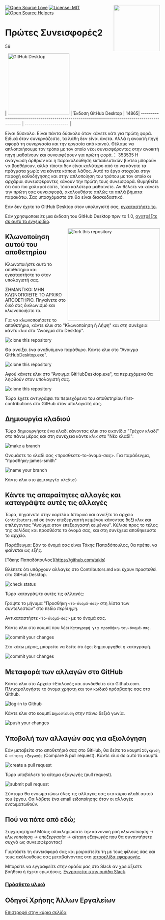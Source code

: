[![Open Source Love](https://badges.frapsoft.com/os/v1/open-source.svg?v=103)](https://github.com/ellerbrock/open-source-badges/)
[<img align="right" width="150" src="https://firstcontributions.github.io/assets/gui-tool-tutorials/github-desktop-tutorial/join-slack-team.png">](https://join.slack.com/t/firstcontributors/shared_invite/zt-1hg51qkgm-Xc7HxhsiPYNN3ofX2_I8FA)
[![License: MIT](https://img.shields.io/badge/License-MIT-green.svg)](https://opensource.org/licenses/MIT)
[![Open Source Helpers](https://www.codetriage.com/roshanjossey/first-contributions/badges/users.svg)](https://www.codetriage.com/roshanjossey/first-contributions)

# Πρώτες Συνεισφορές2


56


| <img alt="GitHub Desktop" src="https://desktop.github.com/images/desktop-icon.svg" width="200"> | Έκδοση GitHub Desktop |
14865| ----------------------------------------------------------------------------------------------- | ---------------------- |

Είναι δύσκολο. Είναι πάντα δύσκολο όταν κάνετε κάτι για πρώτη φορά. Ειδικά όταν συνεργάζεστε, τα λάθη δεν είναι άνετα. Αλλά η ανοικτή πηγή αφορά τη συνεργασία και την εργασία από κοινού. Θέλαμε να απλοποιήσουμε τον τρόπο με τον οποίο νέοι συνεισφέροντες στην ανοικτή πηγή μαθαίνουν και συνεισφέρουν για πρώτη φορά.：
353535
Η ανάγνωση άρθρων και η παρακολούθηση εκπαιδευτικών βίντεο μπορούν να βοηθήσουν, αλλά τίποτα δεν είναι καλύτερο από το να κάνετε τα πράγματα χωρίς να κάνετε κάποιο λάθος. Αυτό το έργο στοχεύει στην παροχή καθοδήγησης και στην απλοποίηση του τρόπου με τον οποίο οι αρχάριοι συνεισφέροντες κάνουν την πρώτη τους συνεισφορά. Θυμηθείτε ότι όσο πιο χαλαροί είστε, τόσο καλύτερα μαθαίνετε. Αν θέλετε να κάνετε την πρώτη σας συνεισφορά, ακολουθήστε απλώς τα απλά βήματα παρακάτω. Σας υποσχόμαστε ότι θα είναι διασκεδαστικό.

Εάν δεν έχετε το GitHub Desktop στον υπολογιστή σας, [εγκαταστήστε το](https://desktop.github.com/).

Εάν χρησιμοποιείτε μια έκδοση του GitHub Desktop πριν το 1.0, [ανατρέξτε σε αυτό το εγχειρίδιο](github-desktop-old-version-tutorial.md).

<img align="right" width="300" src="https://firstcontributions.github.io/assets/gui-tool-tutorials/github-desktop-tutorial/fork.png" alt="fork this repository" />

## Κλωνοποίηση αυτού του αποθετηρίου

Κλωνοποιήστε αυτό το αποθετήριο και εγκαταστήστε το στον υπολογιστή σας.

ΣΗΜΑΝΤΙΚΟ: ΜΗΝ ΚΛΩΝΟΠΟΙΕΙΤΕ ΤΟ ΑΡΧΙΚΟ ΑΠΟΘΕΤΗΡΙΟ. Πηγαίνετε στο δικό σας δικλωνισμό και κλωνοποιήστε το.

Για να κλωνοποιήσετε το αποθετήριο, κάντε κλικ στο "Κλωνοποίηση ή Λήψη" και στη συνέχεια κάντε κλικ στο "Άνοιγμα στο Desktop".

<img src="https://firstcontributions.github.io/assets/gui-tool-tutorials/github-desktop-tutorial/dt1-clonetodesktop.png" alt="clone this repository" />

Θα ανοίξει ένα αναδυόμενο παράθυρο. Κάντε κλικ στο "Άνοιγμα GitHubDesktop.exe".

<img src="https://firstcontributions.github.io/assets/gui-tool-tutorials/github-desktop-tutorial/dt1-open-githubdesktop.png" alt="clone this repository" />

Αφού κάνετε κλικ στο "Άνοιγμα GitHubDesktop.exe", τα περιεχόμενα θα ληφθούν στον υπολογιστή σας.

<img src="https://firstcontributions.github.io/assets/gui-tool-tutorials/github-desktop-tutorial/dt1-downloaded.png" alt="clone this repository" />

Τώρα έχετε αντιγράψει τα περιεχόμενα του αποθετηρίου first-contributions στο GitHub στον υπολογιστή σας.

## Δημιουργία κλαδιού

Τώρα δημιουργήστε ένα κλαδί κάνοντας κλικ στο εικονίδιο "Τρέχον κλαδί" στο πάνω μέρος και στη συνέχεια κάντε κλικ στο "Νέο κλαδί":

<img src="https://firstcontributions.github.io/assets/gui-tool-tutorials/github-desktop-tutorial/dt1-create-branch.png" alt="make a branch" />

Ονομάστε το κλαδί σας <προσθέστε-το-όνομά-σας>. Για παράδειγμα, "προσθήκη-james-smith"

<img src="https://firstcontributions.github.io/assets/gui-tool-tutorials/github-desktop-tutorial/dt1-create-branch-name.png" alt="name your branch" />

Κάντε κλικ στο `Δημιουργία κλαδιού`

## Κάντε τις απαραίτητες αλλαγές και καταγράψτε αυτές τις αλλαγές

Τώρα, πηγαίνετε στην καρτέλα Ιστορικό και ανοίξτε το αρχείο `Contributors.md` σε έναν επεξεργαστή κειμένου κάνοντας δεξί κλικ και επιλέγοντας "Ανοίγμα στον επεξεργαστή κειμένου". Κύλισε προς το τέλος της σελίδας και προσθέστε το όνομά σας, και στη συνέχεια αποθηκεύστε το αρχείο.

Παράδειγμα: Εάν το όνομά σας είναι Τάκης Παπαδόπουλος, θα πρέπει να φαίνεται ως εξής.

\[Τάκης Παπαδόπουλος](https://github.com/takis)

Βλέπετε ότι υπάρχουν αλλαγές στο Contributors.md και έχουν προστεθεί στο GitHub Desktop.

<img src="https://firstcontributions.github.io/assets/gui-tool-tutorials/github-desktop-tutorial/dt1-status.png" alt="check status" />

Τώρα καταγράψτε αυτές τις αλλαγές:

Γράψτε το μήνυμα "Προσθήκη `<το-όνομά-σας>` στη λίστα των συντελεστών" στο πεδίο _περίληψη_.

Αντικαταστήστε `<το-όνομά-σας>` με το όνομά σας.

Κάντε κλικ στο κουμπί που λέει `Καταγραφή για προσθήκη-του-όνομά-σας`.

<img src="https://firstcontributions.github.io/assets/gui-tool-tutorials/github-desktop-tutorial/dt1-commit1.png" alt="commit your changes" />

Στο κάτω μέρος, μπορείτε να δείτε ότι έχει δημιουργηθεί η καταγραφή.

<img src="https://firstcontributions.github.io/assets/gui-tool-tutorials/github-desktop-tutorial/dt1-commit2.png" alt="commit your changes" />

## Μεταφορά των αλλαγών στο GitHub

Κάντε κλικ στο Αρχείο->Επιλογές και συνδεθείτε στο Github.com. Πληκτρολογήστε το όνομα χρήστη και τον κωδικό πρόσβασής σας στο Github.

<img src="https://firstcontributions.github.io/assets/gui-tool-tutorials/github-desktop-tutorial/dt1-sign-in.png" alt="log-in to Github" />

Κάντε κλικ στο κουμπί `Δημοσίευση` στην πάνω δεξιά γωνία.

<img src="https://firstcontributions.github.io/assets/gui-tool-tutorials/github-desktop-tutorial/dt1-publish1.png" alt="push your changes" />

## Υποβολή των αλλαγών σας για αξιολόγηση

Εάν μεταβείτε στο αποθετήριό σας στο GitHub, θα δείτε το κουμπί `Σύγκριση & αίτηση εξαγωγής` (Compare & pull request). Κάντε κλικ σε αυτό το κουμπί.

<img src="https://firstcontributions.github.io/assets/gui-tool-tutorials/github-desktop-tutorial/compare-and-pull.png" alt="create a pull request" />

Τώρα υποβάλετε το αίτημα εξαγωγής (pull request).

<img src="https://firstcontributions.github.io/assets/gui-tool-tutorials/github-desktop-tutorial/submit-pull-request.png" alt="submit pull request" />

Σύντομα θα ενσωματώσω όλες τις αλλαγές σας στο κύριο κλαδί αυτού του έργου. Θα λάβετε ένα email ειδοποίησης όταν οι αλλαγές ενσωματωθούν.

## Πού να πάτε από εδώ;

Συγχαρητήρια! Μόλις ολοκληρώσατε την κανονική ροή _κλωνοποίηση -> κλωνοποίηση -> επεξεργασία -> αίτηση εξαγωγής_ που θα συναντήσετε συχνά ως συνεισφέροντας!

Γιορτάστε τη συνεισφορά σας και μοιραστείτε τη με τους φίλους σας και τους ακόλουθούς σας μεταβαίνοντας στη [ιστοσελίδα εφαρμογής](https://firstcontributions.github.io#social-share).

Μπορείτε να εγγραφείτε στην ομάδα μας στο Slack αν χρειάζεστε βοήθεια ή έχετε ερωτήσεις. [Εγγραφείτε στην ομάδα Slack](https://join.slack.com/t/firstcontributors/shared_invite/zt-1hg51qkgm-Xc7HxhsiPYNN3ofX2_I8FA).

### [Πρόσθετο υλικό](../additional-material/git_workflow_scenarios/additional-material.md)

## Οδηγοί Χρήσης Άλλων Εργαλείων

[Επιστροφή στην κύρια σελίδα](https://github.com/firstcontributions/first-contributions#tutorials-using-other-tools)
